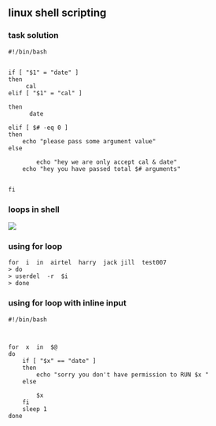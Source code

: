 ## linux shell scripting  

### task solution 

```
#!/bin/bash


if [ "$1" = "date" ]
then
     cal
elif [ "$1" = "cal" ]

then
      date

elif [ $# -eq 0 ]
then
	echo "please pass some argument value"
else 

        echo "hey we are only accept cal & date"
	echo "hey you have passed total $# arguments"


fi

```

### loops in shell

<img src="loop.png">

### using for loop 

```
for  i  in  airtel  harry  jack jill  test007  
> do
> userdel  -r  $i 
> done

```

### using for loop with inline input 

```
#!/bin/bash 



for  x  in  $@ 
do
	if [ "$x" == "date" ]
	then
		echo "sorry you don't have permission to RUN $x "
	else 

		$x
	fi 
	sleep 1
done 

```



